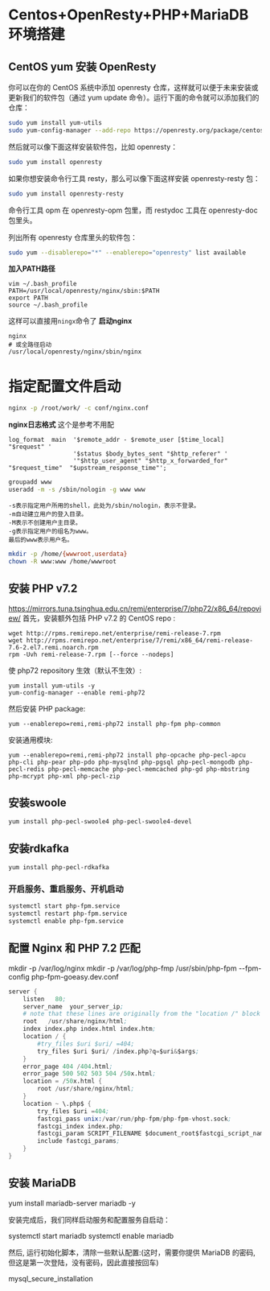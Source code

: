 Centos+OpenResty+PHP+MariaDB环境搭建
==================================

## CentOS yum 安装 OpenResty
你可以在你的 CentOS 系统中添加 openresty 仓库，这样就可以便于未来安装或更新我们的软件包（通过 yum update 命令）。运行下面的命令就可以添加我们的仓库：
```sh
sudo yum install yum-utils
sudo yum-config-manager --add-repo https://openresty.org/package/centos/openresty.repo
```
然后就可以像下面这样安装软件包，比如 openresty：
```sh
sudo yum install openresty
```
如果你想安装命令行工具 resty，那么可以像下面这样安装 openresty-resty 包：
```sh
sudo yum install openresty-resty
```
命令行工具 opm 在 openresty-opm 包里，而 restydoc 工具在 openresty-doc 包里头。

列出所有 openresty 仓库里头的软件包：
```sh
sudo yum --disablerepo="*" --enablerepo="openresty" list available
```
**加入PATH路径**
```
vim ~/.bash_profile 
PATH=/usr/local/openresty/nginx/sbin:$PATH
export PATH
source ~/.bash_profile

```
这样可以直接用`ningx`命令了
**启动nginx**

```
nginx
# 或全路径启动
/usr/local/openresty/nginx/sbin/nginx
```
# 指定配置文件启动
```sh
nginx -p /root/work/ -c conf/nginx.conf
```
**nginx日志格式**
这个是参考不用配
```
log_format  main  '$remote_addr - $remote_user [$time_local] "$request" '
                  '$status $body_bytes_sent "$http_referer" '
                  '"$http_user_agent" "$http_x_forwarded_for" "$request_time"  "$upstream_response_time"';
```
```sh
groupadd www
useradd -m -s /sbin/nologin -g www www
```
    -s表示指定用户所用的shell，此处为/sbin/nologin，表示不登录。
    -m自动建立用户的登入目录。
    -M表示不创建用户主目录。
    -g表示指定用户的组名为www。
    最后的www表示用户名。
```sh
mkdir -p /home/{wwwroot,userdata}
chown -R www:www /home/wwwroot
```
## 安装 PHP v7.2
https://mirrors.tuna.tsinghua.edu.cn/remi/enterprise/7/php72/x86_64/repoview/
首先，安装额外包括 PHP v7.2 的 CentOS repo :
```
wget http://rpms.remirepo.net/enterprise/remi-release-7.rpm
wget http://rpms.remirepo.net/enterprise/7/remi/x86_64/remi-release-7.6-2.el7.remi.noarch.rpm
rpm -Uvh remi-release-7.rpm [--force --nodeps]
```
使 php72 repository 生效（默认不生效）:
```
yum install yum-utils -y
yum-config-manager --enable remi-php72
```
然后安装 PHP package:
```
yum --enablerepo=remi,remi-php72 install php-fpm php-common
```
安装通用模块:
```
yum --enablerepo=remi,remi-php72 install php-opcache php-pecl-apcu php-cli php-pear php-pdo php-mysqlnd php-pgsql php-pecl-mongodb php-pecl-redis php-pecl-memcache php-pecl-memcached php-gd php-mbstring php-mcrypt php-xml php-pecl-zip
```
## 安装swoole
```
yum install php-pecl-swoole4 php-pecl-swoole4-devel
```

## 安装rdkafka
```shell
yum install php-pecl-rdkafka
```



### 开启服务、重启服务、开机启动
```sh
systemctl start php-fpm.service
systemctl restart php-fpm.service
systemctl enable php-fpm.service
```

## 配置 Nginx 和 PHP 7.2 匹配
mkdir -p /var/log/nginx
mkdir -p /var/log/php-fmp
/usr/sbin/php-fpm --fpm-config php-fpm-goeasy.dev.conf

```s
server {
    listen   80;
    server_name  your_server_ip;
    # note that these lines are originally from the "location /" block
    root   /usr/share/nginx/html;
    index index.php index.html index.htm;
    location / {
        #try_files $uri $uri/ =404;
        try_files $uri $uri/ /index.php?q=$uri&$args;
    }
    error_page 404 /404.html;
    error_page 500 502 503 504 /50x.html;
    location = /50x.html {
        root /usr/share/nginx/html;
    }
    location ~ \.php$ {
        try_files $uri =404;
        fastcgi_pass unix:/var/run/php-fpm/php-fpm-vhost.sock;
        fastcgi_index index.php;
        fastcgi_param SCRIPT_FILENAME $document_root$fastcgi_script_name;
        include fastcgi_params;
    }
}
```


## 安装 MariaDB

yum install mariadb-server mariadb -y

安装完成后，我们同样启动服务和配置服务自启动：

systemctl start mariadb
systemctl enable mariadb

然后, 运行初始化脚本，清除一些默认配置:(这时，需要你提供 MariaDB 的密码, 但这是第一次登陆，没有密码，因此直接按回车)

mysql_secure_installation